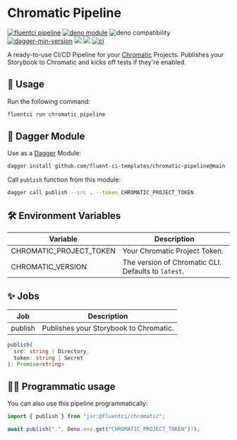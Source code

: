 # Chromatic Pipeline

[![fluentci pipeline](https://shield.fluentci.io/x/chromatic_pipeline)](https://pkg.fluentci.io/chromatic_pipeline)
[![deno module](https://shield.deno.dev/x/chromatic_pipeline)](https://deno.land/x/chromatic_pipeline)
![deno compatibility](https://shield.deno.dev/deno/^1.41)
[![dagger-min-version](https://shield.fluentci.io/dagger/v0.11.7)](https://dagger.io)
[![](https://jsr.io/badges/@fluentci/chromatic)](https://jsr.io/@fluentci/chromatic)
[![](https://img.shields.io/codecov/c/gh/fluent-ci-templates/chromatic-pipeline)](https://codecov.io/gh/fluent-ci-templates/chromatic-pipeline)
[![ci](https://github.com/fluent-ci-templates/chromatic-pipeline/actions/workflows/ci.yml/badge.svg)](https://github.com/fluent-ci-templates/chromatic-pipeline/actions/workflows/ci.yml)

A ready-to-use CI/CD Pipeline for your [Chromatic](https://chromatic.com/)
Projects. Publishes your Storybook to Chromatic and kicks off tests if they're
enabled.

## 🚀 Usage

Run the following command:

```bash
fluentci run chromatic_pipeline
```

## 🧩 Dagger Module

Use as a [Dagger](https://dagger.io) Module:

```bash
dagger install github.com/fluent-ci-templates/chromatic-pipeline@main
```

Call `publish` function from this module:

```bash
dagger call publish --src . --token CHROMATIC_PROJECT_TOKEN
```

## 🛠️ Environment Variables

| Variable                | Description                                         |
| ----------------------- | --------------------------------------------------- |
| CHROMATIC_PROJECT_TOKEN | Your Chromatic Project Token.                       |
| CHROMATIC_VERSION       | The version of Chromatic CLI. Defaults to `latest`. |

## ✨ Jobs

| Job     | Description                            |
| ------- | -------------------------------------- |
| publish | Publishes your Storybook to Chromatic. |

```typescript
publish(
  src: string | Directory,
  token: string | Secret
): Promise<string>
```

## 👨‍💻 Programmatic usage

You can also use this pipeline programmatically:

```typescript
import { publish } from "jsr:@fluentci/chromatic";

await publish(".", Deno.env.get("CHROMATIC_PROJECT_TOKEN")!);
```

